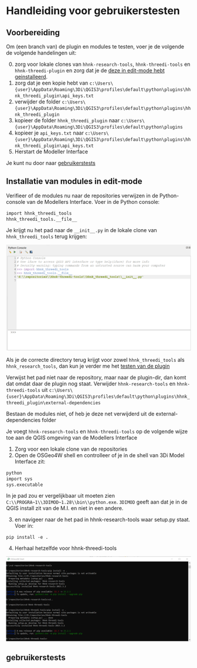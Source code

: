 # Handleiding voor gebruikerstesten


## Voorbereiding
Om (een branch van) de plugin en modules te testen, voer je de volgende de volgende handelingen uit:

0. zorg voor lokale clones van `hhnk-research-tools`, `hhnk-threedi-tools` en `hhnk-threedi-plugin` en zorg dat je de [deze in edit-mode hebt geinstalleerd](#installatie-van-modules-in-edit-mode).
1. zorg dat je een kopie hebt van `c:\Users\{user}\AppData\Roaming\3Di\QGIS3\profiles\default\python\plugins\hhnk_threedi_plugin\api_keys.txt`
2. verwijder de folder `c:\Users\{user}\AppData\Roaming\3Di\QGIS3\profiles\default\python\plugins\hhnk_threedi_plugin`
3. kopieer de folder `hhnk_threedi_plugin` naar `c:\Users\{user}\AppData\Roaming\3Di\QGIS3\profiles\default\python\plugins`
4. kopieer je `api_keys.txt` naar `c:\Users\{user}\AppData\Roaming\3Di\QGIS3\profiles\default\python\plugins\hhnk_threedi_plugin\api_keys.txt`
5. Herstart de Modeller Interface

Je kunt nu door naar [gebruikerstests](#gebruikerstests)

## Installatie van modules in edit-mode
Verifieer of de modules nu naar de repositories verwijzen in de Python-console van de Modellers Interface. Voer in de Python console:

```
import hhnk_threedi_tools
hhnk_threedi_tools.__file__
```

Je krijgt nu het pad naar de `__init__.py` in de lokale clone van `hhnk_threedi_tools` terug krijgen:

![](../images/develop/verify_modules_editable.PNG)

Als je de correcte directory terug krijgt voor zowel `hhnk_threedi_tools` als `hhnk_research_tools`, dan kun je verder me het [testen van de plugin](#testen-van-de-plugin)


Verwijst het pad niet naar de repository, maar naar de plugin-dir, dan komt dat omdat daar de plugin nog staat. Verwijder `hhnk-research-tools` en `hhnk-threedi-tools` uit `c:\Users\{user}\AppData\Roaming\3Di\QGIS3\profiles\default\python\plugins\hhnk_threedi_plugin\external-dependencies`

Bestaan de modules niet, of heb je deze net verwijderd uit de external-dependencies folder


Je voegt `hhnk-research-tools` en `hhnk-threedi-tools` op de volgende wijze toe aan de QGIS omgeving van de Modellers Interface
1. Zorg voor een lokale clone van de repositories
2. Open de OSGeo4W shell en controlleer of je in de shell van 3Di Model Interface zit:

```
python
import sys
sys.executable
```
In je pad zou er vergelijkbaar uit moeten zien `C:\\PROGRA~1\\3DIMOD~1.28\\bin\\python.exe`. `3DIMOD` geeft aan dat je in de QGIS install zit van de M.I. en niet in een andere. 

3.  en navigeer naar de het pad in hhnk-research-tools waar setup.py staat. Voer in:
```
pip install -e .
```
4. Herhaal hetzelfde voor hhnk-threedi-tools

![](../images/develop/install_modules_editable.PNG)


## gebruikerstests

### 